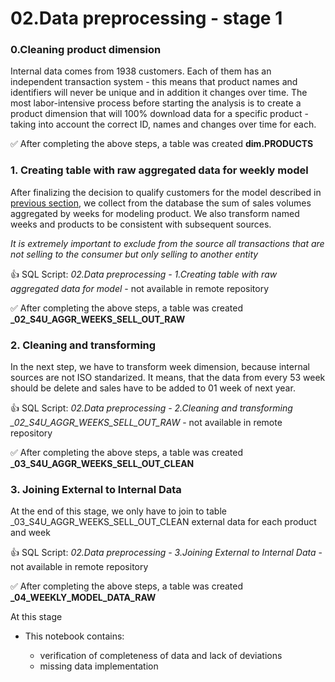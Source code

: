 # 02.Data preprocessing - stage 1

### 0.Cleaning product dimension
Internal data comes from 1938 customers. Each of them has an independent transaction system - this means that product names and identifiers will never be unique and in addition it changes over time. The most labor-intensive process before starting the analysis is to create a product dimension that will 100% download data for a specific product - taking into account the correct ID, names and changes over time for each.

:white_check_mark: After completing the above steps, a table was created **dim.PRODUCTS**
    
### 1. Creating table with raw aggregated data for weekly model


After finalizing the decision to qualify customers for the model described in [previous section](https://github.com/MateoMat/PHARMA_WEEKLY_SELL_OUT_ESTIMATION/tree/master/01.Data%20Mining), we collect from the database the sum of sales volumes aggregated by weeks for modeling product.
We also transform named weeks and products to be consistent with subsequent sources.

*It is extremely important to exclude from the source all transactions that are not selling to the consumer but only selling to another entity*

:+1: SQL Script: *02.Data preprocessing - 1.Creating table with raw aggregated data for model* - not available in remote repository

:white_check_mark: After completing the above steps, a table was created **_02_S4U_AGGR_WEEKS_SELL_OUT_RAW**

### 2. Cleaning and transforming 

In the next step, we have to transform week dimension, because internal sources are not ISO standarized.
It means, that the data from every 53 week should be delete and sales have to be added to 01 week of next year.

:+1: SQL Script: *02.Data preprocessing - 2.Cleaning and transforming _02_S4U_AGGR_WEEKS_SELL_OUT_RAW* - not available in remote repository

:white_check_mark: After completing the above steps, a table was created **_03_S4U_AGGR_WEEKS_SELL_OUT_CLEAN**

### 3. Joining External to Internal Data

At the end of this stage, we only have to join to table _03_S4U_AGGR_WEEKS_SELL_OUT_CLEAN external data for each product and week


:+1: SQL Script: *02.Data preprocessing - 3.Joining External to Internal Data* - not available in remote repository

:white_check_mark: After completing the above steps, a table was created **_04_WEEKLY_MODEL_DATA_RAW**






At this stage 

* This notebook contains:

     * verification of completeness of data and lack of deviations
     * missing data implementation
     